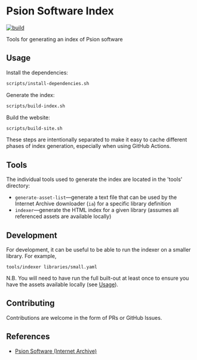 # Psion Software Index

[![build](https://github.com/jbmorley/psion-software-index/actions/workflows/build.yaml/badge.svg)](https://github.com/jbmorley/psion-software-index/actions/workflows/build.yaml)

Tools for generating an index of Psion software

## Usage

Install the dependencies:

```bash
scripts/install-dependencies.sh
```

Generate the index:

```bash
scripts/build-index.sh
```

Build the website:

```bash
scripts/build-site.sh
```

These steps are intentionally separated to make it easy to cache different phases of index generation, especially when using GitHub Actions.

## Tools

The individual tools used to generate the index are located in the 'tools' directory:

- `generate-asset-list`—generate a text file that can be used by the Internet Archive downloader (`ia`) for a specific library definition
- `indexer`—generate the HTML index for a given library (assumes all referenced assets are available locally)

## Development

For development, it can be useful to be able to run the indexer on a smaller library. For example,

```
tools/indexer libraries/small.yaml
```

N.B. You will need to have run the full built-out at least once to ensure you have the assets available locally (see [Usage](#usage)).

## Contributing

Contributions are welcome in the form of PRs or GitHub Issues.

## References

- [Psion Software (Internet Archive)](https://archive.org/search?query=Psion)
